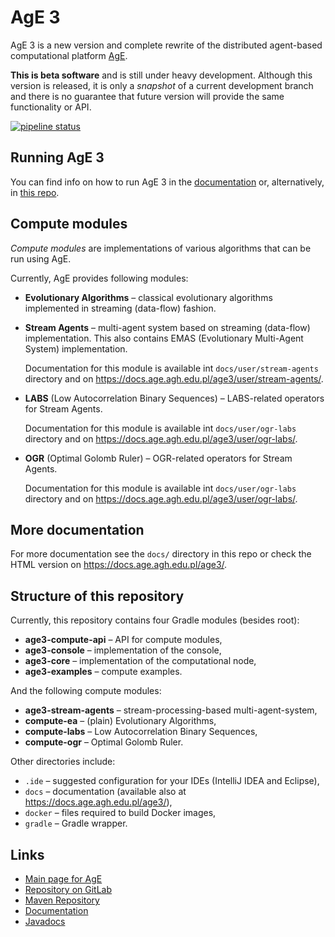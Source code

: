 # AgE 3

AgE 3 is a new version and complete rewrite of the distributed agent-based computational platform [AgE](https://www.age.agh.edu.pl/).

**This is beta software** and is still under heavy development.
Although this version is released, it is only a *snapshot* of a current development branch and there is no guarantee that future version will provide the same functionality or API.

[![pipeline status](https://gitlab.com/age-agh/age3/badges/develop/pipeline.svg)](https://gitlab.com/age-agh/age3/commits/develop)

## Running AgE 3

You can find info on how to run AgE 3 in the [documentation](https://docs.age.agh.edu.pl/age3/user/running.html) or, alternatively, in [this repo](docs/user/running.md).

## Compute modules

*Compute modules* are implementations of various algorithms that can be run using AgE.

Currently, AgE provides following modules:
- **Evolutionary Algorithms** – classical evolutionary algorithms implemented in streaming (data-flow) fashion.
- **Stream Agents** – multi-agent system based on streaming (data-flow) implementation.
  This also contains EMAS (Evolutionary Multi-Agent System) implementation.
  
  Documentation for this module is available int `docs/user/stream-agents` directory and on <https://docs.age.agh.edu.pl/age3/user/stream-agents/>.
- **LABS** (Low Autocorrelation Binary Sequences) – LABS-related operators for Stream Agents.

  Documentation for this module is available int `docs/user/ogr-labs` directory and on <https://docs.age.agh.edu.pl/age3/user/ogr-labs/>.
- **OGR** (Optimal Golomb Ruler) – OGR-related operators for Stream Agents.

  Documentation for this module is available int `docs/user/ogr-labs` directory and on <https://docs.age.agh.edu.pl/age3/user/ogr-labs/>.

## More documentation

For more documentation see the `docs/` directory in this repo or check the HTML version on <https://docs.age.agh.edu.pl/age3/>.

## Structure of this repository

Currently, this repository contains four Gradle modules (besides root):

- **age3-compute-api** – API for compute modules,
- **age3-console** – implementation of the console,
- **age3-core** – implementation of the computational node,
- **age3-examples** – compute examples.

And the following compute modules:
- **age3-stream-agents** – stream-processing-based multi-agent-system,
- **compute-ea** – (plain) Evolutionary Algorithms,
- **compute-labs** – Low Autocorrelation Binary Sequences,
- **compute-ogr** – Optimal Golomb Ruler.

Other directories include:

- `.ide` – suggested configuration for your IDEs (IntelliJ IDEA and Eclipse),
- `docs` – documentation (available also at <https://docs.age.agh.edu.pl/age3/>),
- `docker` – files required to build Docker images,
- `gradle` – Gradle wrapper.

## Links

* [Main page for AgE](https://age.agh.edu.pl/)
* [Repository on GitLab](https://gitlab.com/age-agh/age3)
* [Maven Repository](https://repo.age.agh.edu.pl/repository/maven-public/)
* [Documentation](https://docs.age.agh.edu.pl/age3/)
* [Javadocs](https://docs.age.agh.edu.pl/javadocs/age3/develop/)
